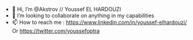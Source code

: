 - 👋 Hi, I’m @Akstrov // Youssef EL HARDOUZI
- 💞️ I’m looking to collaborate on anything in my capabilities
- 📫 How to reach me : https://www.linkedin.com/in/youssef-elhardouzi/ Or https://twitter.com/youssefoptra

<!---
Akstrov/Akstrov is a ✨ special ✨ repository because its `README.md` (this file) appears on your GitHub profile.
You can click the Preview link to take a look at your changes.
--->
